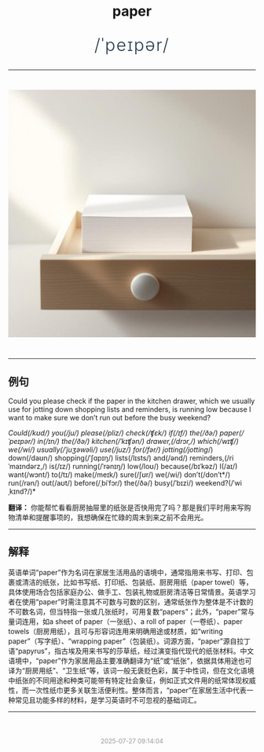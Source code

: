 <div align="center">

# paper

<div style="margin: 30px 0;">
<h1 style="font-size: 2.5em; font-weight: 300; letter-spacing: 2px; margin: 0; color: #2c3e50;">
/ˈpeɪpər/
</h1>
</div>

</div>

---

<div align="center" style="margin: 40px 0;">

![paper](images/paper.png)

</div>

---

## 例句

Could you please check if the paper in the kitchen drawer, which we usually use for jotting down shopping lists and reminders, is running low because I want to make sure we don’t run out before the busy weekend?

*Could(/kʊd/) you(/ju/) please(/pliz/) check(/ʧɛk/) if(/ɪf/) the(/ðə/) paper(/ˈpeɪpər/) in(/ɪn/) the(/ðə/) kitchen(/ˈkɪʧən/) drawer,(/drɔr,/) which(/wɪʧ/) we(/wi/) usually(/ˈjuʒəwəli/) use(/juz/) for(/fər/) jotting(/jotting*/) down(/daʊn/) shopping(/ˈʃɑpɪŋ/) lists(/lɪsts/) and(/ənd/) reminders,(/riˈmaɪndərz,/) is(/ɪz/) running(/ˈrənɪŋ/) low(/loʊ/) because(/bɪˈkəz/) I(/aɪ/) want(/wɔnt/) to(/tɪ/) make(/meɪk/) sure(/ʃʊr/) we(/wi/) don’t(/don’t*/) run(/rən/) out(/aʊt/) before(/ˌbiˈfɔr/) the(/ðə/) busy(/ˈbɪzi/) weekend?(/ˈwiˌkɪnd?/)*

**翻译：** 你能帮忙看看厨房抽屉里的纸张是否快用完了吗？那是我们平时用来写购物清单和提醒事项的，我想确保在忙碌的周末到来之前不会用光。

---

## 解释

英语单词“paper”作为名词在家居生活用品的语境中，通常指用来书写、打印、包裹或清洁的纸张，比如书写纸、打印纸、包装纸、厨房用纸（paper towel）等，具体使用场合包括家庭办公、做手工、包装礼物或厨房清洁等日常情景。英语学习者在使用“paper”时需注意其不可数与可数的区别，通常纸张作为整体是不计数的不可数名词，但当特指一张或几张纸时，可用复数“papers”；此外，“paper”常与量词连用，如a sheet of paper（一张纸）、a roll of paper（一卷纸）、paper towels（厨房用纸），且可与形容词连用来明确用途或材质，如“writing paper”（写字纸）、“wrapping paper”（包装纸）。词源方面，“paper”源自拉丁语“papyrus”，指古埃及用来书写的莎草纸，经过演变指代现代的纸张材料。中文语境中，“paper”作为家居用品主要准确翻译为“纸”或“纸张”，依据具体用途也可译为“厨房用纸”、“卫生纸”等，该词一般无褒贬色彩，属于中性词，但在文化语境中纸张的不同用途和种类可能带有特定社会象征，例如正式文件用的纸常体现权威性，而一次性纸巾更多关联生活便利性。整体而言，“paper”在家居生活中代表一种常见且功能多样的材料，是学习英语时不可忽视的基础词汇。


---

<div align="center" style="margin-top: 50px;">
<small style="color: #999; font-size: 0.9em;">2025-07-27 09:14:04</small>
</div>
